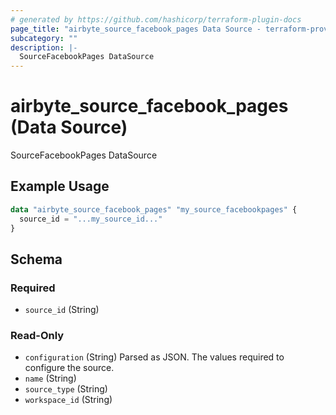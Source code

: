 ```yaml
---
# generated by https://github.com/hashicorp/terraform-plugin-docs
page_title: "airbyte_source_facebook_pages Data Source - terraform-provider-airbyte"
subcategory: ""
description: |-
  SourceFacebookPages DataSource
---
```


# airbyte_source_facebook_pages (Data Source)

SourceFacebookPages DataSource

## Example Usage

```terraform
data "airbyte_source_facebook_pages" "my_source_facebookpages" {
  source_id = "...my_source_id..."
}
```

<!-- schema generated by tfplugindocs -->
## Schema

### Required

- `source_id` (String)

### Read-Only

- `configuration` (String) Parsed as JSON.
The values required to configure the source.
- `name` (String)
- `source_type` (String)
- `workspace_id` (String)


